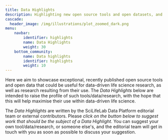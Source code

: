 ```yaml
---
title: Data Highlights
description: Highlighting new open source tools and open datasets, and research based on them.
cascade:
  header_image: /img/illustrations/plot_zoomed_dark.png
menu:
    navbar:
        identifier: highlights
        name: Data Highlights
        weight: 30
    bottom_community:
        name: Data highlights
        identifier: highlights
        weight: 10
---
```


Here we aim to showcase exceptional, recently published open source tools and open data that could be useful for data-driven life science research, as well as research resulting from their use. The *Data Highlights* below are intended to raise the profile of such tools/data/research, with the hope that this will help maximise their use within data-driven life science. 

The *Data Highlights* are written by the SciLifeLab Data Platform editorial team or external contributors. Please *click on the button below to suggest work that should be the subject of a Data Highlight*. You can suggest your own tool/data/research, or someone else's, and the editorial team will get in touch with you as soon as possible to discuss your suggestion.
